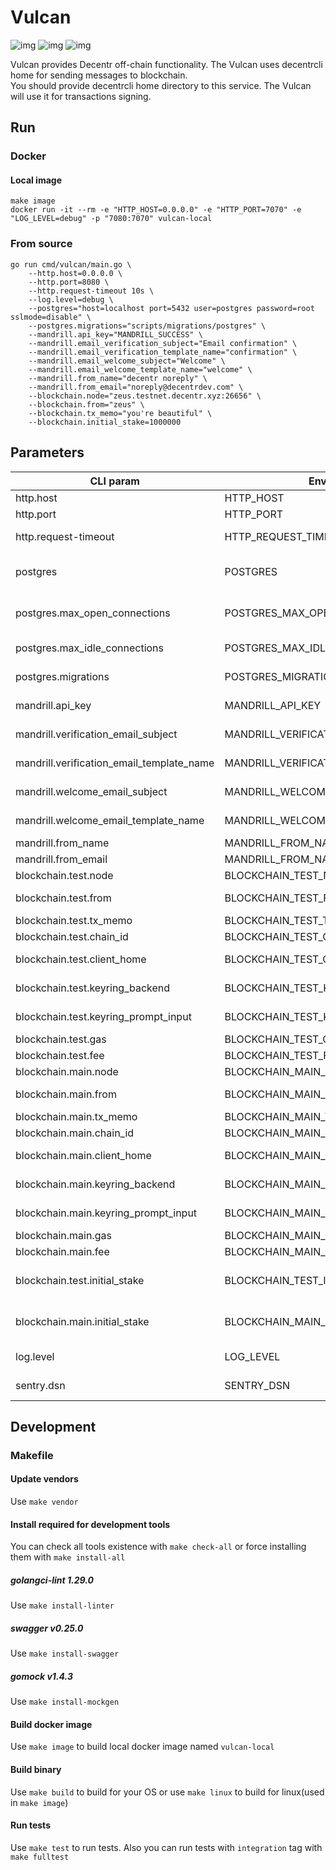 # Vulcan
![img](https://img.shields.io/docker/cloud/build/decentr/vulcan.svg) ![img](https://img.shields.io/github/go-mod/go-version/Decentr-net/vulcan) ![img](https://img.shields.io/github/v/tag/Decentr-net/vulcan?label=version)

Vulcan provides Decentr off-chain functionality. The Vulcan uses decentrcli home for sending messages to blockchain.  
You should provide decentrcli home directory to this service. The Vulcan will use it for transactions signing. 


## Run
### Docker
#### Local image
```
make image
docker run -it --rm -e "HTTP_HOST=0.0.0.0" -e "HTTP_PORT=7070" -e "LOG_LEVEL=debug" -p "7080:7070" vulcan-local
```
### From source
```
go run cmd/vulcan/main.go \
    --http.host=0.0.0.0 \
    --http.port=8080 \
    --http.request-timeout 10s \
    --log.level=debug \
    --postgres="host=localhost port=5432 user=postgres password=root sslmode=disable" \
    --postgres.migrations="scripts/migrations/postgres" \
    --mandrill.api_key="MANDRILL_SUCCESS" \
    --mandrill.email_verification_subject="Email confirmation" \
    --mandrill.email_verification_template_name="confirmation" \
    --mandrill.email_welcome_subject="Welcome" \
    --mandrill.email_welcome_template_name="welcome" \
    --mandrill.from_name="decentr noreply" \
    --mandrill.from_email="noreply@decentrdev.com" \
    --blockchain.node="zeus.testnet.decentr.xyz:26656" \
    --blockchain.from="zeus" \
    --blockchain.tx_memo="you're beautiful" \
    --blockchain.initial_stake=1000000
```

## Parameters
| CLI param         | Environment var          | Default | Required | Description
|---------------|------------------|---------------|-------|---------------------------------
| http.host         | HTTP_HOST         | 0.0.0.0  | true | host to bind server
| http.port    | HTTP_PORT    | 8080  | true | port to listen
| http.request-timeout | HTTP_REQUEST_TIMEOUT | 45s | false | request processing timeout
| postgres    | POSTGRES    | host=localhost port=5432 user=postgres password=root sslmode=disable  | true | postgres dsn
| postgres.max_open_connections    | POSTGRES_MAX_OPEN_CONNECTIONS    | 0 | true | postgres maximal open connections count, 0 means unlimited
| postgres.max_idle_connections    | POSTGRES_MAX_IDLE_CONNECTIONS    | 5 | true | postgres maximal idle connections count
| postgres.migrations    | POSTGRES_MIGRATIONS    | /migrations/postgres | true | postgres migrations directory
| mandrill.api_key    | MANDRILL_API_KEY   |  | true |  mandrillapp.com api key
| mandrill.verification_email_subject    | MANDRILL_VERIFICATION_EMAIL_SUBJECT    | decentr.xyz - Verification | false | subject for verification emails
| mandrill.verification_email_template_name    | MANDRILL_VERIFICATION_EMAIL_TEMPLATE_NAME    |  | true | mandrill's verification template to be sent
| mandrill.welcome_email_subject    | MANDRILL_WELCOME_EMAIL_SUBJECT    | decentr.xyz - Verification | false | subject for welcome emails
| mandrill.welcome_email_template_name    | MANDRILL_WELCOME_EMAIL_TEMPLATE_NAME    |  | true | mandrill's welcome template to be sent
| mandrill.from_name    | MANDRILL_FROM_NAME    | decentr.xyz | false | name for emails sender
| mandrill.from_email    | MANDRILL_FROM_NAME    | noreply@decentrdev.com | true | email for emails sender
| blockchain.test.node   | BLOCKCHAIN_TEST_NODE    | http://zeus.testnet.decentr.xyz:26657 | true | decentr node address
| blockchain.test.from   | BLOCKCHAIN_TEST_FROM    | | true | decentr account name to send stakes
| blockchain.test.tx_memo   | BLOCKCHAIN_TEST_TX_MEMO    | | false | decentr tx's memo
| blockchain.test.chain_id   | BLOCKCHAIN_TEST_CHAIN_ID    | testnet | true| decentr chain id
| blockchain.test.client_home   | BLOCKCHAIN_TEST_CLIENT_HOME    | ~/.decentrcli | true | decentrcli home directory
| blockchain.test.keyring_backend   | BLOCKCHAIN_TEST_KEYRING_BACKEND    | test | true | decentrcli keyring backend
| blockchain.test.keyring_prompt_input   | BLOCKCHAIN_TEST_KEYRING_PROMPT_INPUT    | | false | decentrcli keyring prompt input
| blockchain.test.gas   | BLOCKCHAIN_TEST_GAS    | 10 | false | gas amount
| blockchain.test.fee   | BLOCKCHAIN_TEST_FEE    | 1udec | false | transaction fee
| blockchain.main.node   | BLOCKCHAIN_MAIN_NODE    | http://zeus.mainnet.decentr.xyz:26657 | true | decentr node address
| blockchain.main.from   | BLOCKCHAIN_MAIN_FROM    | | true | decentr account name to send stakes
| blockchain.main.tx_memo   | BLOCKCHAIN_MAIN_TX_MEMO    | | false | decentr tx's memo
| blockchain.main.chain_id   | BLOCKCHAIN_MAIN_CHAIN_ID    | testnet | true| decentr chain id
| blockchain.main.client_home   | BLOCKCHAIN_MAIN_CLIENT_HOME    | ~/.decentrcli | true | decentrcli home directory
| blockchain.main.keyring_backend   | BLOCKCHAIN_MAIN_KEYRING_BACKEND    | test | true | decentrcli keyring backend
| blockchain.main.keyring_prompt_input   | BLOCKCHAIN_MAIN_KEYRING_PROMPT_INPUT    | | false | decentrcli keyring prompt input
| blockchain.main.gas   | BLOCKCHAIN_MAIN_GAS    | 10 | false | gas amount
| blockchain.main.fee   | BLOCKCHAIN_MAIN_FEE    | 1udec | false | transaction fee
| blockchain.test.initial_stake | BLOCKCHAIN_TEST_INITIAL_STAKE | 1000000 | true | stakes count to be sent, 1DEC = 1000000 uDEC
| blockchain.main.initial_stake | BLOCKCHAIN_MAIN_INITIAL_STAKE | 1000000 | true | stakes count to be sent, 1DEC = 1000000 uDEC
| log.level   | LOG_LEVEL   | info | false | level of logger (debug,info,warn,error)
| sentry.dsn    | SENTRY_DSN    |  | sentry dsn

## Development
### Makefile
#### Update vendors
Use `make vendor`
#### Install required for development tools
You can check all tools existence with `make check-all` or force installing them with `make install-all` 
##### golangci-lint 1.29.0
Use `make install-linter`
##### swagger v0.25.0
Use `make install-swagger`
##### gomock v1.4.3
Use `make install-mockgen`
#### Build docker image
Use `make image` to build local docker image named `vulcan-local`
#### Build binary
Use `make build` to build for your OS or use `make linux` to build for linux(used in `make image`) 
#### Run tests
Use `make test` to run tests. Also you can run tests with `integration` tag with `make fulltest`
